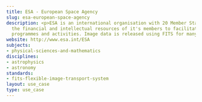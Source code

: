 ```yaml
---
title: ESA - European Space Agency
slug: esa-european-space-agency
description: <p>ESA is an international organisation with 20 Member States that coordinates
  the financial and intellectual resources of it's members to facilitate space related
  programmes and activities. Image data is released using FITS for many missions.</p>
website: http://www.esa.int/ESA
subjects:
- physical-sciences-and-mathematics
disciplines:
- astrophysics
- astronomy
standards:
- fits-flexible-image-transport-system
layout: use_case
type: use_case
---
```


